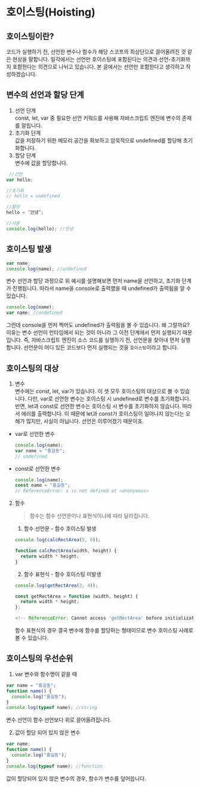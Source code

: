 # 호이스팅(Hoisting)

## 호이스팅이란?

코드가 실행하기 전, 선언한 변수나 함수가 해당 스코프의 최상단으로 끌어올려진 것 같은 현상을 말합니다.
일각에서는 선언만 호이스팅에 포함된다는 의견과 선언-초기화까지 포함한다는 의견으로 나뉘고 있습니다. 본 글에서는 선언만 포함한다고 생각하고 작성하겠습니다.

## 변수의 선언과 할당 단계

1. 선언 단계 <br />
   const, let, var 중 필요한 선언 키워드를 사용해 자바스크립트 엔진에 변수의 존재를 알립니다.
2. 초기화 단계 <br />
   값을 저장하기 위한 메모리 공간을 확보하고 암묵적으로 undefined를 할당해 초기화합니다.
3. 할당 단계 <br />
   변수에 값을 할당합니다.

```js
 //선언
var hello;

//초기화
// hello = undefined

//할당
hello = ‘안녕’;

//사용
console.log(hello); //안녕
```

## 호이스팅 발생

```js
var name;
console.log(name); //undefined
```

변수 선언과 할당 과정으로 위 예시를 설명해보면 먼저 name을 선언하고, 초기화 단계가 진행됩니다. 따라서 name을 console로 출력했을 때 undefined가 출력됨을 알 수 있습니다.

```js
console.log(name);
var name; //undefined
```

그런데 console을 먼저 찍어도 undefined가 출력됨을 볼 수 있습니다. 왜 그럴까요? 이유는 변수 선언이 런타임에서 되는 것이 아니라 그 이전 단계에서 먼저 실행되기 때문입니다. 즉, 자바스크립트 엔진이 소스 코드를 실행하기 전, 선언문을 찾아내 먼저 실행합니다. 선언문이 어디 있든 코드보다 먼저 실행되는 것을 `호이스팅`이라고 합니다.

## 호이스팅의 대상

1. 변수 <br />
   변수에는 const, let, var가 있습니다. 이 셋 모두 호이스팅의 대상으로 볼 수 있습니다. 다만, var로 선언한 변수는 호이스팅 시 undefined로 변수를 초기화합니다. 반면, let과 const로 선언한 변수는 호이스팅 시 변수를 초기화하지 않습니다. 따라서 에러를 출력합니다. 이 때문에 let과 const가 호이스팅이 일어나지 않는다는 오해가 많지만, 사실이 아닙니다. 선언은 이루어졌기 때문이죠.

- var로 선언한 변수

  ```js
  console.log(name);
  var name = "홍길동";
  // undefined
  ```

- const로 선언한 변수

  ```js
  console.log(name);
  const name = "홍길동";
  // ReferenceError: x is not defined at <anonymous>
  ```

2. 함수

   > 함수는 함수 선언문이나 표현식이냐에 따라 달라집니다.

   1. 함수 선언문 - 함수 호이스팅 발생

   ```js
   console.log(calcRectArea(5, 6));

   function calcRectArea(width, height) {
     return width * height;
   }
   ```

   2. 함수 표현식 - 함수 호이스팅 미발생

   ```js
   console.log(getRectArea(3, 4));

   const getRectArea = function (width, height) {
     return width * height;
   };

   <!-- ReferenceError: Cannot access 'getRectArea' before initialization -->
   ```

   함수 표현식의 경우 결국 변수에 함수를 할당하는 형태이므로 변수 호이스팅 사례로 볼 수 있습니다.

## 호이스팅의 우선순위

1. var 변수와 함수명이 같을 때

```js
var name = "홍길동";
function name() {
  console.log("홍길동");
}
console.log(typeof name); //string
```

변수 선언이 함수 선언보다 위로 끌어올려집니다.

2. 값이 할당 되어 있지 않은 변수

```js
var name;
function name() {
  console.log("홍길동");
}
console.log(typeof name); //function
```

값이 할당되어 있지 않은 변수의 경우, 함수가 변수를 덮어씁니다.
